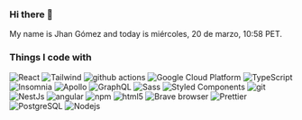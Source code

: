 ### Hi there 👋
My name is Jhan Gómez and today is miércoles, 20 de marzo, 10:58 PET.
<h3>Things I code with</h3>
<p>
  <img alt="React" src="https://img.shields.io/badge/React-45b8d8?logo=react&style=flat-square&logoColor=white" />
  <img alt="Tailwind" src="https://img.shields.io/badge/tailwindcss-0369a1?logo=tailwindcss&style=flat-square&logoColor=white" />
  <img alt="github actions" src="https://img.shields.io/badge/Github_Actions-2088FF?logo=github-actions&style=flat-square&logoColor=white" />
  <img alt="Google Cloud Platform" src="https://img.shields.io/badge/Google_Cloud_Platform-1a73e8?logo=google-cloud&style=flat-square&logoColor=white" />
  <img alt="TypeScript" src="https://img.shields.io/badge/TypeScript-007ACC?logo=typescript&style=flat-square&logoColor=white" />
  <img alt="Insomnia" src="https://img.shields.io/badge/Insomnia-5849BE?logo=insomnia&style=flat-square&logoColor=white" />
  <img alt="Apollo" src="https://img.shields.io/badge/Apollo%20GraphQL-311C87?logo=apollo-graphql&style=flat-square&logoColor=white" />
  <img alt="GraphQL" src="https://img.shields.io/badge/GraphQL-E10098?logo=graphql&style=flat-square&logoColor=white" />
  <img alt="Sass" src="https://img.shields.io/badge/Sass-CC6699?logo=sass&style=flat-square&logoColor=white" />
  <img alt="Styled Components" src="https://img.shields.io/badge/Styled_Components-db7092?logo=styled-components&style=flat-square&logoColor=white" />
  <img alt="git" src="https://img.shields.io/badge/Git-F05032?logo=git&style=flat-square&logoColor=white" />
  <img alt="NestJs" src="https://img.shields.io/badge/NestJs-ea2845?logo=nestjs&style=flat-square&logoColor=white" />
  <img alt="angular" src="https://img.shields.io/badge/Angular-DD0031?logo=angular&style=flat-square&logoColor=white" />
  <img alt="npm" src="https://img.shields.io/badge/NPM-CB3837?logo=npm&style=flat-square&logoColor=white" />
  <img alt="html5" src="https://img.shields.io/badge/HTML5-E34F26?logo=html5&style=flat-square&logoColor=white" />
  <img alt="Brave browser" src="https://img.shields.io/badge/Brave_Browser-FB542B?logo=brave&style=flat-square&logoColor=white" />
  <img alt="Prettier" src="https://img.shields.io/badge/Prettier-F7B93E?logo=prettier&style=flat-square&logoColor=white" />
  <img alt="PostgreSQL" src="https://img.shields.io/badge/PostgreSQL-316192?logo=postgresql&style=flat-square&logoColor=white" />
  <img alt="Nodejs" src="https://img.shields.io/badge/Nodejs-43853d?logo=Node.js&style=flat-square&logoColor=white" />
</p>